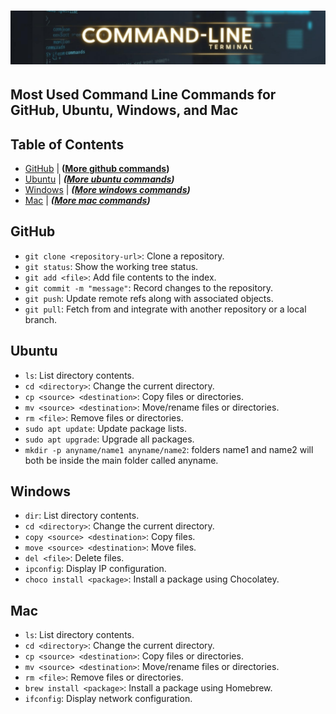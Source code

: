 # ![command line](/Assets/images/commandline.png)

## Most Used Command Line Commands for GitHub, Ubuntu, Windows, and Mac

## Table of Contents

- [GitHub](#github) | **([More github commands](/Assets/things/github.md))**
- [Ubuntu](#ubuntu) | ***([More ubuntu commands](/Ubuntu/ubuntu-commands-line.md#commands-for-ubuntu))***
- [Windows](#windows) | ***([More windows commands](/Windows/windows-commands-line.md#commands-for-windows))***
- [Mac](#mac) | ***([More mac commands](/Mac/mac-commands-line.md#commands-for-mac))***

## GitHub

- `git clone <repository-url>`: Clone a repository.
- `git status`: Show the working tree status.
- `git add <file>`: Add file contents to the index.
- `git commit -m "message"`: Record changes to the repository.
- `git push`: Update remote refs along with associated objects.
- `git pull`: Fetch from and integrate with another repository or a local branch.

## Ubuntu

- `ls`: List directory contents.
- `cd <directory>`: Change the current directory.
- `cp <source> <destination>`: Copy files or directories.
- `mv <source> <destination>`: Move/rename files or directories.
- `rm <file>`: Remove files or directories.
- `sudo apt update`: Update package lists.
- `sudo apt upgrade`: Upgrade all packages.
- `mkdir -p anyname/name1 anyname/name2`: folders name1 and name2 will both be inside the main folder called anyname.


## Windows

- `dir`: List directory contents.
- `cd <directory>`: Change the current directory.
- `copy <source> <destination>`: Copy files.
- `move <source> <destination>`: Move files.
- `del <file>`: Delete files.
- `ipconfig`: Display IP configuration.
- `choco install <package>`: Install a package using Chocolatey.

## Mac

- `ls`: List directory contents.
- `cd <directory>`: Change the current directory.
- `cp <source> <destination>`: Copy files or directories.
- `mv <source> <destination>`: Move/rename files or directories.
- `rm <file>`: Remove files or directories.
- `brew install <package>`: Install a package using Homebrew.
- `ifconfig`: Display network configuration.
